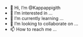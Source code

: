 - 👋 Hi, I’m @Kappappigith
- 👀 I’m interested in ...
- 🌱 I’m currently learning ...
- 💞️ I’m looking to collaborate on ...
- 📫 How to reach me ...

<!---
Kappappigith/Kappappigith is a ✨ special ✨ repository because its `README.md` (this file) appears on your GitHub profile.
You can click the Preview link to take a look at your changes.
--->
